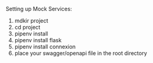 Setting up Mock Services:

1. mdkir project
1. cd project
1. pipenv install
1. pipenv install flask
1. pipenv install connexion
1. place your swagger/openapi file in the root directory
